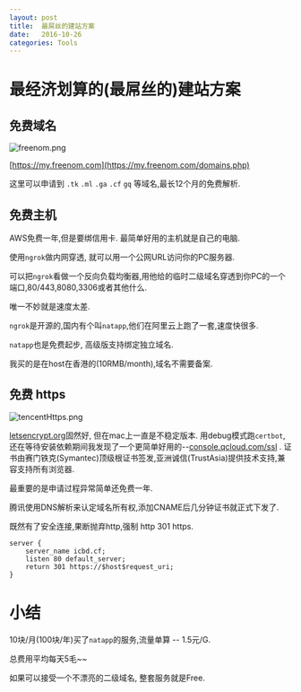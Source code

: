 ```yaml
---
layout: post
title:  最屌丝的建站方案
date:   2016-10-26
categories: Tools
---
```


# 最经济划算的(最屌丝的)建站方案

## 免费域名

![freenom.png](/wiki/wiki/freenom.png)


[https://my.freenom.com](https://my.freenom.com/domains.php)

这里可以申请到 `.tk` `.ml` `.ga` `.cf` `gq` 等域名,最长12个月的免费解析.


## 免费主机

AWS免费一年,但是要绑信用卡. 最简单好用的主机就是自己的电脑.

使用`ngrok`做内网穿透, 就可以用一个公网URL访问你的PC服务器.

可以把`ngrok`看做一个反向负载均衡器,用他给的临时二级域名穿透到你PC的一个端口,80/443,8080,3306或者其他什么.

唯一不妙就是速度太差.

`ngrok`是开源的,国内有个叫`natapp`,他们在阿里云上跑了一套,速度快很多.

`natapp`也是免费起步, 高级版支持绑定独立域名.

我买的是在host在香港的(10RMB/month),域名不需要备案.


## 免费 https

![tencentHttps.png](/wiki/wiki/tencentHttps.png)

[letsencrypt.org](https://community.letsencrypt.org/)固然好, 但在mac上一直是不稳定版本.
用debug模式跑`certbot`,还在等待安装依赖期间我发现了一个更简单好用的--[console.qcloud.com/ssl](https://console.qcloud.com/ssl) .
证书由赛门铁克(Symantec)顶级根证书签发,亚洲诚信(TrustAsia)提供技术支持,兼容支持所有浏览器.

最重要的是申请过程异常简单还免费一年.

腾讯使用DNS解析来认定域名所有权,添加CNAME后几分钟证书就正式下发了.

既然有了安全连接,果断抛弃http,强制 http 301 https.

```
server {
    server_name icbd.cf;
    listen 80 default_server;
    return 301 https://$host$request_uri;
}
```

# 小结

10块/月(100块/年)买了`natapp`的服务,流量单算 -- 1.5元/G.

总费用平均每天5毛~~

如果可以接受一个不漂亮的二级域名, 整套服务就是Free.
